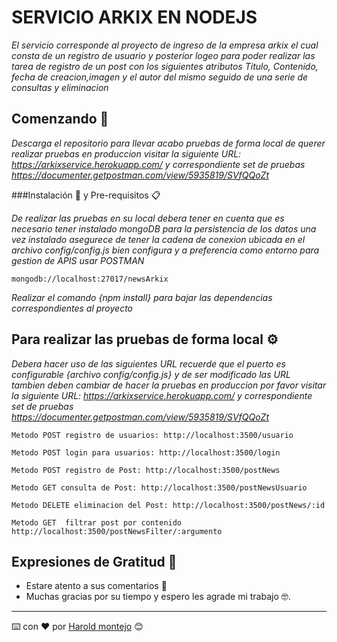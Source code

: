 # SERVICIO ARKIX EN NODEJS

_El servicio corresponde al proyecto de ingreso de la empresa arkix el cual consta de un registro de usuario y posterior logeo para poder realizar las tarea de registro de un post con los siguientes atributos Titulo, Contenido, fecha de creacion,imagen y el autor del mismo seguido de una serie de consultas y eliminacion_

## Comenzando 🚀

_Descarga el repositorio para llevar acabo pruebas de forma local de querer realizar pruebas en produccion visitar la siguiente URL: https://arkixservice.herokuapp.com/ y correspondiente set de pruebas https://documenter.getpostman.com/view/5935819/SVfQQoZt_

###Instalación 🔧 y Pre-requisitos 📋

_De realizar las pruebas en su local debera tener en cuenta que es necesario tener instalado mongoDB para la persistencia de los datos una vez instalado asegurece de tener la cadena de conexion ubicada en el archivo config/config.js bien configura y a preferencia como entorno para gestion de APIS usar POSTMAN_

```
mongodb://localhost:27017/newsArkix
```

_Realizar el comando {npm install} para bajar las dependencias correspondientes al proyecto_



## Para realizar las pruebas de forma local ⚙️

_Debera hacer uso de las siguientes URL recuerde que el puerto es configurable {archivo config/config.js} y de ser modificado las URL  tambien deben cambiar de hacer la pruebas en produccion por favor visitar la siguiente URL: https://arkixservice.herokuapp.com/ y correspondiente set de pruebas https://documenter.getpostman.com/view/5935819/SVfQQoZt_


```
Metodo POST registro de usuarios: http://localhost:3500/usuario 

Metodo POST login para usuarios: http://localhost:3500/login

Metodo POST registro de Post: http://localhost:3500/postNews

Metodo GET consulta de Post: http://localhost:3500/postNewsUsuario

Metodo DELETE eliminacion del Post: http://localhost:3500/postNews/:id

Metodo GET  filtrar post por contenido  http://localhost:3500/postNewsFilter/:argumento

```


## Expresiones de Gratitud 🎁

* Estare atento a sus comentarios 📢
* Muchas gracias por su tiempo y espero les agrade mi trabajo 🤓.



---
⌨️ con ❤️ por [Harold montejo](https://github.com/HOMH9797) 😊
